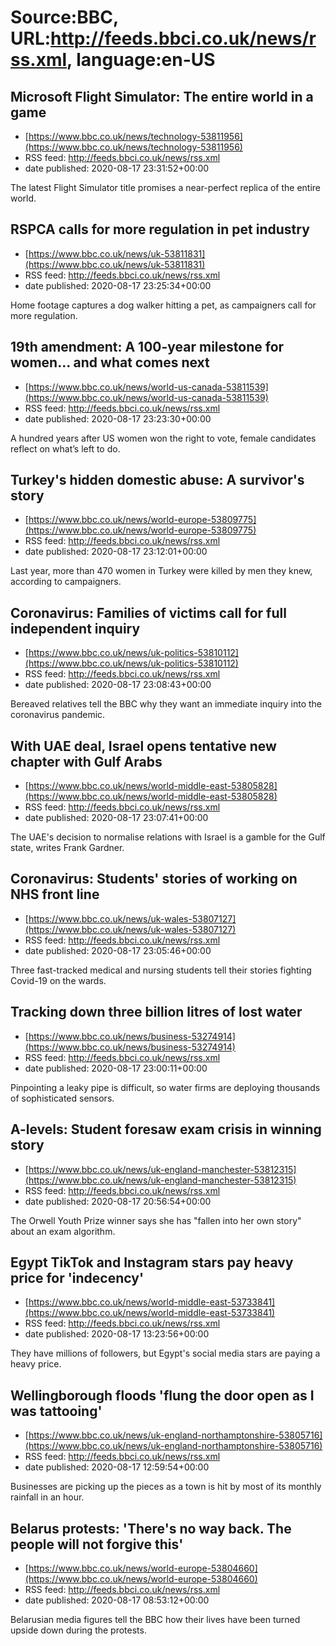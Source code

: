 # Source:BBC, URL:http://feeds.bbci.co.uk/news/rss.xml, language:en-US

## Microsoft Flight Simulator: The entire world in a game
 - [https://www.bbc.co.uk/news/technology-53811956](https://www.bbc.co.uk/news/technology-53811956)
 - RSS feed: http://feeds.bbci.co.uk/news/rss.xml
 - date published: 2020-08-17 23:31:52+00:00

The latest Flight Simulator title promises a near-perfect replica of the entire world.

## RSPCA calls for more regulation in pet industry
 - [https://www.bbc.co.uk/news/uk-53811831](https://www.bbc.co.uk/news/uk-53811831)
 - RSS feed: http://feeds.bbci.co.uk/news/rss.xml
 - date published: 2020-08-17 23:25:34+00:00

Home footage captures a dog walker hitting a pet, as campaigners call for more regulation.

## 19th amendment: A 100-year milestone for women... and what comes next
 - [https://www.bbc.co.uk/news/world-us-canada-53811539](https://www.bbc.co.uk/news/world-us-canada-53811539)
 - RSS feed: http://feeds.bbci.co.uk/news/rss.xml
 - date published: 2020-08-17 23:23:30+00:00

A hundred years after US women won the right to vote, female candidates reflect on what’s left to do.

## Turkey's hidden domestic abuse: A survivor's story
 - [https://www.bbc.co.uk/news/world-europe-53809775](https://www.bbc.co.uk/news/world-europe-53809775)
 - RSS feed: http://feeds.bbci.co.uk/news/rss.xml
 - date published: 2020-08-17 23:12:01+00:00

Last year, more than 470 women in Turkey were killed by men they knew, according to campaigners.

## Coronavirus: Families of victims call for full independent inquiry
 - [https://www.bbc.co.uk/news/uk-politics-53810112](https://www.bbc.co.uk/news/uk-politics-53810112)
 - RSS feed: http://feeds.bbci.co.uk/news/rss.xml
 - date published: 2020-08-17 23:08:43+00:00

Bereaved relatives tell the BBC why they want an immediate inquiry into the coronavirus pandemic.

## With UAE deal, Israel opens tentative new chapter with Gulf Arabs
 - [https://www.bbc.co.uk/news/world-middle-east-53805828](https://www.bbc.co.uk/news/world-middle-east-53805828)
 - RSS feed: http://feeds.bbci.co.uk/news/rss.xml
 - date published: 2020-08-17 23:07:41+00:00

The UAE's decision to normalise relations with Israel is a gamble for the Gulf state, writes Frank Gardner.

## Coronavirus: Students' stories of working on NHS front line
 - [https://www.bbc.co.uk/news/uk-wales-53807127](https://www.bbc.co.uk/news/uk-wales-53807127)
 - RSS feed: http://feeds.bbci.co.uk/news/rss.xml
 - date published: 2020-08-17 23:05:46+00:00

Three fast-tracked medical and nursing students tell their stories fighting Covid-19 on the wards.

## Tracking down three billion litres of lost water
 - [https://www.bbc.co.uk/news/business-53274914](https://www.bbc.co.uk/news/business-53274914)
 - RSS feed: http://feeds.bbci.co.uk/news/rss.xml
 - date published: 2020-08-17 23:00:11+00:00

Pinpointing a leaky pipe is difficult, so water firms are deploying thousands of sophisticated sensors.

## A-levels: Student foresaw exam crisis in winning story
 - [https://www.bbc.co.uk/news/uk-england-manchester-53812315](https://www.bbc.co.uk/news/uk-england-manchester-53812315)
 - RSS feed: http://feeds.bbci.co.uk/news/rss.xml
 - date published: 2020-08-17 20:56:54+00:00

The Orwell Youth Prize winner says she has "fallen into her own story" about an exam algorithm.

## Egypt TikTok and Instagram stars pay heavy price for 'indecency'
 - [https://www.bbc.co.uk/news/world-middle-east-53733841](https://www.bbc.co.uk/news/world-middle-east-53733841)
 - RSS feed: http://feeds.bbci.co.uk/news/rss.xml
 - date published: 2020-08-17 13:23:56+00:00

They have millions of followers, but Egypt's social media stars are paying a heavy price.

## Wellingborough floods 'flung the door open as I was tattooing'
 - [https://www.bbc.co.uk/news/uk-england-northamptonshire-53805716](https://www.bbc.co.uk/news/uk-england-northamptonshire-53805716)
 - RSS feed: http://feeds.bbci.co.uk/news/rss.xml
 - date published: 2020-08-17 12:59:54+00:00

Businesses are picking up the pieces as a town is hit by most of its monthly rainfall in an hour.

## Belarus protests: 'There's no way back. The people will not forgive this'
 - [https://www.bbc.co.uk/news/world-europe-53804660](https://www.bbc.co.uk/news/world-europe-53804660)
 - RSS feed: http://feeds.bbci.co.uk/news/rss.xml
 - date published: 2020-08-17 08:53:12+00:00

Belarusian media figures tell the BBC how their lives have been turned upside down during the protests.

